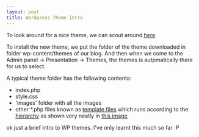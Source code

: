```yaml
---
layout: post
title: Wordpress Theme intro
---
```


To look around for a nice theme, we can scout around [here](http://themes.wordpress.net/).

To install the new theme, we put the folder of the theme downloaded in folder wp-content/themes of our blog. And then when we come to the Admin panel -> Presentation -> Themes, the themes is autpmatically there for us to select.

A typical theme folder has the following contents:
- index.php
- style.css
- 'images' folder with all the images
- other \*.php files known as [template files](http://codex.wordpress.org/Stepping_Into_Templates) which runs according to the [hierarchy](http://codex.wordpress.org/Template_Hierarchy) as shown very neatly in [this image](http://www.scoutpress.de/download/wp_Template_Hierarchy.png)

ok just a brief intro to WP themes. I've only learnt this much so far :P
